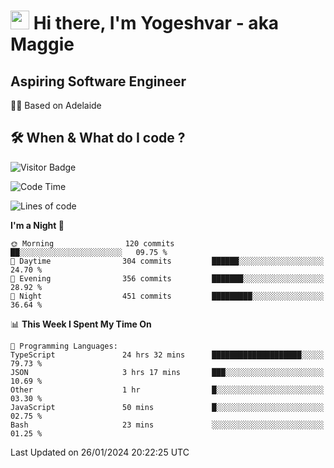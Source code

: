 <h1><img src="https://emojis.slackmojis.com/emojis/images/1531849430/4246/blob-sunglasses.gif?1531849430" width="30"/> Hi there, I'm Yogeshvar - aka Maggie</h1>

## Aspiring Software Engineer
🏂🏻  Based on Adelaide 

## 🛠 When & What do I code ?  

![Visitor Badge](https://visitor-badge.feriirawann.repl.co?username=yogeshvar&repo=yogeshvar&label=Visitors&style=plastic&color=%23457BFF&contentType=svg)

<!--START_SECTION:waka-->
![Code Time](http://img.shields.io/badge/Code%20Time-2%2C638%20hrs%2042%20mins-blue)

![Lines of code](https://img.shields.io/badge/From%20Hello%20World%20I%27ve%20Written-4.1%20million%20lines%20of%20code-blue)

**I'm a Night 🦉** 

```text
🌞 Morning                120 commits         ██░░░░░░░░░░░░░░░░░░░░░░░   09.75 % 
🌆 Daytime                304 commits         ██████░░░░░░░░░░░░░░░░░░░   24.70 % 
🌃 Evening                356 commits         ███████░░░░░░░░░░░░░░░░░░   28.92 % 
🌙 Night                  451 commits         █████████░░░░░░░░░░░░░░░░   36.64 % 
```


📊 **This Week I Spent My Time On** 

```text
💬 Programming Languages: 
TypeScript               24 hrs 32 mins      ████████████████████░░░░░   79.73 % 
JSON                     3 hrs 17 mins       ███░░░░░░░░░░░░░░░░░░░░░░   10.69 % 
Other                    1 hr                █░░░░░░░░░░░░░░░░░░░░░░░░   03.30 % 
JavaScript               50 mins             █░░░░░░░░░░░░░░░░░░░░░░░░   02.75 % 
Bash                     23 mins             ░░░░░░░░░░░░░░░░░░░░░░░░░   01.25 % 
```


 Last Updated on 26/01/2024 20:22:25 UTC
<!--END_SECTION:waka-->
